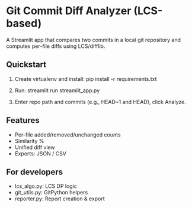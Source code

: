 # Git Commit Diff Analyzer (LCS-based)

A Streamlit app that compares two commits in a local git repository and computes per-file diffs using LCS/difflib.

## Quickstart

1. Create virtualenv and install:
   pip install -r requirements.txt

2. Run:
   streamlit run streamlit_app.py

3. Enter repo path and commits (e.g., HEAD~1 and HEAD), click Analyze.

## Features
- Per-file added/removed/unchanged counts
- Similarity %
- Unified diff view
- Exports: JSON / CSV

## For developers
- lcs_algo.py: LCS DP logic
- git_utils.py: GitPython helpers
- reporter.py: Report creation & export

